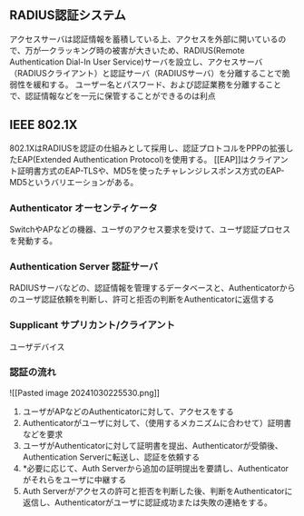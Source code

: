 
## **RADIUS認証システム**
アクセスサーバは認証情報を蓄積している上、アクセスを外部に開いているので、万が一クラッキング時の被害が大きいため、RADIUS(Remote Authentication Dial-In User Service)サーバを設立し、アクセスサーバ（RADIUSクライアント）と認証サーバ（RADIUSサーバ）を分離することで脆弱性を緩和する。
ユーザー名とパスワード、および認証業務を分離することで、認証情報などを一元に保管することができるのは利点

## IEEE 802.1X
802.1XはRADIUSを認証の仕組みとして採用し、認証プロトコルをPPPの拡張したEAP(Extended Authentication Protocol)を使用する。
[[EAP]]はクライアント証明書方式のEAP-TLSや、MD5を使ったチャレンジレスポンス方式のEAP-MD5というバリエーションがある。

### Authenticator オーセンティケータ
SwitchやAPなどの機器、ユーザのアクセス要求を受けて、ユーザ認証プロセスを発動する。

### Authentication Server 認証サーバ
RADIUSサーバなどの、認証情報を管理するデータベースと、Authenticatorからのユーザ認証依頼を判断し、許可と拒否の判断をAuthenticatorに返信する

### Supplicant サプリカント/クライアント
ユーザデバイス

### 認証の流れ
![[Pasted image 20241030225530.png]]

1. ユーザがAPなどのAuthenticatorに対して、アクセスをする
2. Authenticatorがユーザに対して、（使用するメカニズムに合わせて）証明書などを要求
3. ユーザがAuthenticatorに対して証明書を提出、Authenticatorが受領後、Authentication Serverに転送し、認証を依頼する
4. \*必要に応じて、Auth Serverから追加の証明提出を要請し、Authenticatorがそれらをユーザに中継する
5. Auth Serverがアクセスの許可と拒否を判断した後、判断をAuthenticatorに返信し、Authenticatorがユーザに認証成功または失敗の連絡をする。